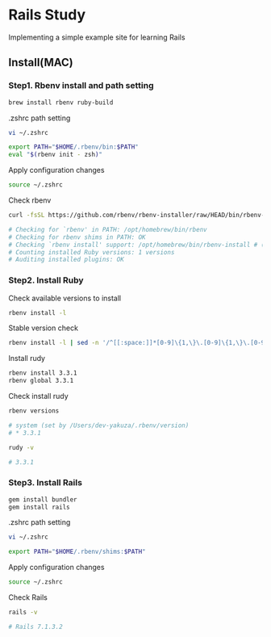 # Rails Study 

Implementing a simple example site for learning Rails

## Install(MAC)

### Step1. Rbenv install and path setting

```bash
brew install rbenv ruby-build
```

.zshrc path setting

```bash
vi ~/.zshrc
```

```bash
export PATH="$HOME/.rbenv/bin:$PATH"
eval "$(rbenv init - zsh)"
```

Apply configuration changes

```bash
source ~/.zshrc
```

Check rbenv

```bash
curl -fsSL https://github.com/rbenv/rbenv-installer/raw/HEAD/bin/rbenv-doctor | bash

# Checking for `rbenv' in PATH: /opt/homebrew/bin/rbenv
# Checking for rbenv shims in PATH: OK
# Checking `rbenv install' support: /opt/homebrew/bin/rbenv-install # (ruby-build 20240501)
# Counting installed Ruby versions: 1 versions
# Auditing installed plugins: OK
```

### Step2. Install Ruby


Check available versions to install

```bash
rbenv install -l
```

Stable version check

```bash
rbenv install -l | sed -n '/^[[:space:]]*[0-9]\{1,\}\.[0-9]\{1,\}\.[0-9]\{1,\}[[:space:]]*$/ h;${g;p;}'
```

Install rudy

```bash
rbenv install 3.3.1
rbenv global 3.3.1
```

Check install rudy

```bash
rbenv versions

# system (set by /Users/dev-yakuza/.rbenv/version)
# * 3.3.1

rudy -v 

# 3.3.1
```

### Step3. Install Rails


```bash
gem install bundler
gem install rails
```

.zshrc path setting

```bash
vi ~/.zshrc
```
```bash
export PATH="$HOME/.rbenv/shims:$PATH"
```

Apply configuration changes

```bash
source ~/.zshrc
```

Check Rails
```bash
rails -v

# Rails 7.1.3.2
```
